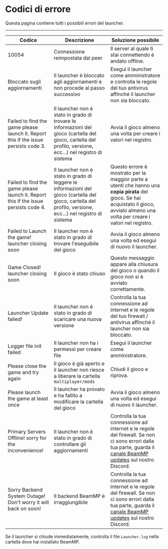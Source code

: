 # Codici di errore

Questa pagina contiene tutti i possibili errori del launcher.

---

| Codice | Descrizione | Soluzione possibile |
|--------|-------------|---------------------|
| 10054                                                                               | Connessione reimpostata dal peer                                                                                                                           | Il server al quale ti stai connettendo è andato offline.                                                                                                                                                                              |
| Bloccato sugli aggiornamenti                                                        | Il launcher è bloccato agli aggiornamenti e non procede al passo successivo                                                                                | Esegui il launcher come amministratore e controlla le regole del tuo antivirus affinché il launcher non sia bloccato.                                                                                                                 |
| Failed to find the game please launch it. Report this if the issue persists code 3. | Il launcher non è stato in grado di trovare le informazioni del gioco (cartella del gioco, cartella del profilo, versione, ecc...) nel registro di sistema | Avvia il gioco almeno una volta per creare i valori nel registro.                                                                                                                                                                     |
| Failed to find the game please launch it. Report this if the issue persists code 4. | Il launcher non è stato in grado di leggere le informazioni del gioco (cartella del gioco, cartella del profilo, versione, ecc...) nel registro di sistema | Questo errore è mostrato per la maggior parte a utenti che hanno una **copia pirata** del gioco. Se hai acquistato il gioco, avvialo almeno una volta per creare i valori nel registro.                                               |
| Failed to Launch the game! launcher closing soon                                    | Il launcher non è stato in grado di trovare l'eseguibile del gioco                                                                                         | Avvia il gioco almeno una volta ed esegui di nuovo il launcher.                                                                                                                                                                       |
| Game Closed! launcher closing soon                                                  | Il gioco è stato chiuso                                                                                                                                    | Questo messaggio appare alla chiusura del gioco o quando il gioco non si è avviato correttamente.                                                                                                                                     |
| Launcher Update failed!                                                             | Il launcher non è stato in grado di scaricare una nuova versione                                                                                           | Controlla la tua connessione ad internet e le regole del tuo firewall / antivirus affinché il launcher non sia bloccato.                                                                                                              |
| Logger file init failed                                                             | Il launcher non ha i permessi per creare file                                                                                                              | Esegui il launcher come amministratore.                                                                                                                                                                                               |
| Please close the game and try again                                                 | Il gioco è già aperto e il launcher non riesce a liberare la cartella `multiplayer/mods`                                                                   | Chiudi il gioco e riprova.                                                                                                                                                                                                            |
| Please launch the game at least once                                                | Il launcher ha provato e ha fallito a modificare la cartella del gioco                                                                                     | Avvia il gioco almeno una volta ed esegui di nuovo il launcher.                                                                                                                                                                       |
| Primary Servers Offline! sorry for the inconvenience!                               | Il launcher non è stato in grado di controllare gli aggiornamenti                                                                                          | Controlla la tua connessione ad internet e le regole del firewall. Se non ci sono errori dalla tua parte, guarda il [canale BeamMP updates](<https://discord.com/channels/601558901657305098/697596153943949352>) sul nostro Discord. |
| Sorry Backend System Outage! Don't worry it will back on soon!                      | Il backend BeamMP è irraggiungibile                                                                                                                        | Controlla la tua connessione ad internet e le regole del firewall. Se non ci sono errori dalla tua parte, guarda il [canale BeamMP updates](<https://discord.com/channels/601558901657305098/697596153943949352>) sul nostro Discord. |

Se il launcher si chiude immediatamente, controlla il file `Launcher.log` nella cartella dove hai installato BeamMP.